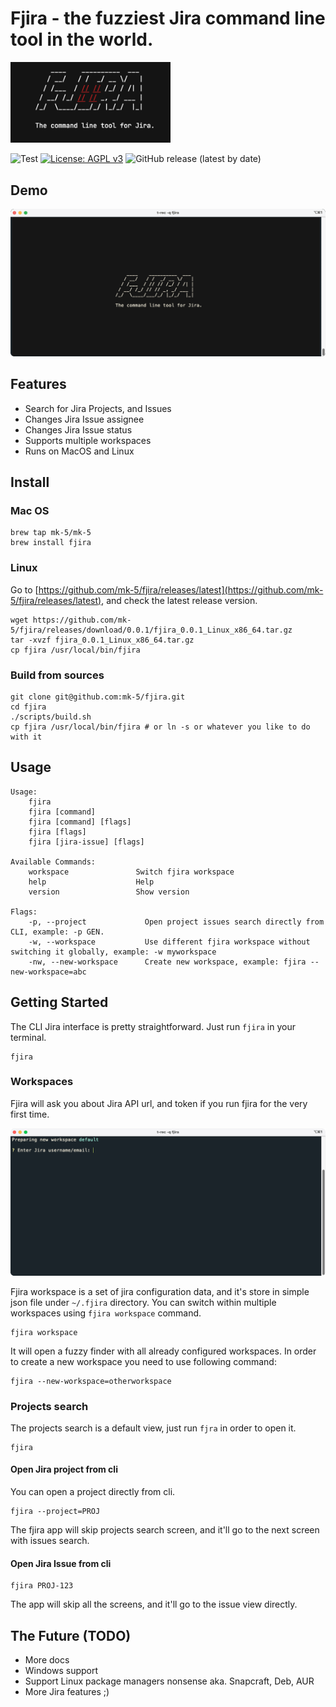 # Fjira - the fuzziest Jira command line tool in the world.

<img src="fjira.png" alt="drawing" width="256"/>

![Test](https://github.com/mk-5/fjira/actions/workflows/tests.yml/badge.svg)
[![License: AGPL v3](https://img.shields.io/badge/License-AGPL%20v3-blue.svg)](https://github.com/mk-5/fjira/blob/master/LICENSE)
![GitHub release (latest by date)](https://img.shields.io/github/v/release/mk-5/fjira)

## Demo

![Fjira Demo](demo.gif)

## Features

- Search for Jira Projects, and Issues
- Changes Jira Issue assignee
- Changes Jira Issue status
- Supports multiple workspaces
- Runs on MacOS and Linux

## Install

### Mac OS

```shell
brew tap mk-5/mk-5
brew install fjira
```

### Linux

Go to [https://github.com/mk-5/fjira/releases/latest](https://github.com/mk-5/fjira/releases/latest), and check the
latest release version.

```shell
wget https://github.com/mk-5/fjira/releases/download/0.0.1/fjira_0.0.1_Linux_x86_64.tar.gz
tar -xvzf fjira_0.0.1_Linux_x86_64.tar.gz
cp fjira /usr/local/bin/fjira
```

### Build from sources

```shell
git clone git@github.com:mk-5/fjira.git
cd fjira
./scripts/build.sh
cp fjira /usr/local/bin/fjira # or ln -s or whatever you like to do with it
```

## Usage

```text
Usage:
    fjira
    fjira [command]
    fjira [command] [flags]
    fjira [flags]
    fjira [jira-issue] [flags]

Available Commands:
    workspace               Switch fjira workspace
    help               	    Help
    version                 Show version

Flags:
    -p, --project             Open project issues search directly from CLI, example: -p GEN.
    -w, --workspace           Use different fjira workspace without switching it globally, example: -w myworkspace
    -nw, --new-workspace      Create new workspace, example: fjira --new-workspace=abc
```

## Getting Started

The CLI Jira interface is pretty straightforward. Just run `fjira` in your terminal.

```shell
fjira
```

### Workspaces

Fjira will ask you about Jira API url, and token if you run fjira for the very first time.

![Fjira First Run](demo_first_run.gif)

Fjira workspace is a set of jira configuration data, and it's store in simple json file under `~/.fjira` directory.
You can switch within multiple workspaces using `fjira workspace` command.

```shell
fjira workspace
```

It will open a fuzzy finder with all already configured workspaces.
In order to create a new workspace you need to use following command:

```shell
fjira --new-workspace=otherworkspace
```

### Projects search

The projects search is a default view, just run `fjra` in order to open it.

```shell
fjira
```

#### Open Jira project from cli

You can open a project directly from cli.

```shell
fjira --project=PROJ
```

The fjira app will skip projects search screen, and it'll go to the next screen with issues search.

#### Open Jira Issue from cli

```shell
fjira PROJ-123
```

The app will skip all the screens, and it'll go to the issue view directly.

## The Future (TODO)

- More docs
- Windows support
- Support Linux package managers nonsense aka. Snapcraft, Deb, AUR
- More Jira features ;)
